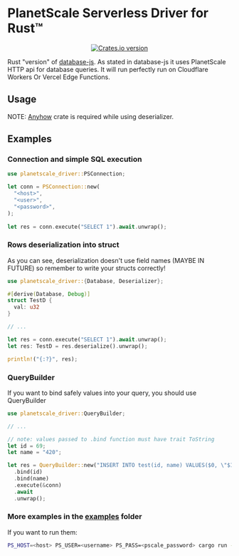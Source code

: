 # PlanetScale Serverless Driver for Rust™

<div align="center">
  <!-- Version -->
  <a href="https://crates.io/crates/planetscale-driver">
    <img src="https://img.shields.io/crates/v/planetscale-driver.svg?style=flat-square"
    alt="Crates.io version" />
  </a>
</div>

Rust "version" of [database-js](https://github.com/planetscale/database-js). As stated in database-js it uses PlanetScale HTTP api for database queries.
It will run perfectly run on Cloudflare Workers Or Vercel Edge Functions.

## Usage
NOTE: [Anyhow](https://crates.io/crates/anyhow) crate is required while using deserializer.

## Examples
### Connection and simple SQL execution
```rust
use planetscale_driver::PSConnection;

let conn = PSConnection::new(
  "<host>",
  "<user>",
  "<password>",
);
    
let res = conn.execute("SELECT 1").await.unwrap();
```

### Rows deserialization into struct
As you can see, deserialization doesn't use field names (MAYBE IN FUTURE) so remember to write your structs correctly!

```rust
use planetscale_driver::{Database, Deserializer};

#[derive(Database, Debug)]
struct TestD {
  val: u32
}

// ...

let res = conn.execute("SELECT 1").await.unwrap();
let res: TestD = res.deserialize().unwrap();

println!("{:?}", res);
```

### QueryBuilder
If you want to bind safely values into your query, you should use QueryBuilder

```rust
use planetscale_driver::QueryBuilder;

// ...

// note: values passed to .bind function must have trait ToString 
let id = 69;
let name = "420";

let res = QueryBuilder::new("INSERT INTO test(id, name) VALUES($0, \"$1\")")
  .bind(id)
  .bind(name)
  .execute(&conn)
  .await
  .unwrap();
```

### More examples in the [examples](examples) folder
If you want to run them:
```bash
PS_HOST=<host> PS_USER=<username> PS_PASS=<pscale_password> cargo run --example <example_name>
```
